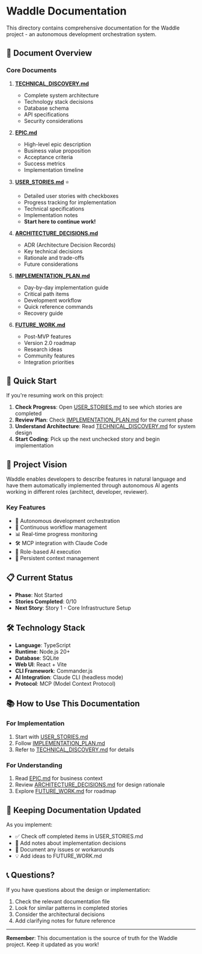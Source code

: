 # Waddle Documentation

This directory contains comprehensive documentation for the Waddle project - an autonomous development orchestration system.

## 📁 Document Overview

### Core Documents

1. **[TECHNICAL_DISCOVERY.md](./TECHNICAL_DISCOVERY.md)**
   - Complete system architecture
   - Technology stack decisions
   - Database schema
   - API specifications
   - Security considerations

2. **[EPIC.md](./EPIC.md)**
   - High-level epic description
   - Business value proposition
   - Acceptance criteria
   - Success metrics
   - Implementation timeline

3. **[USER_STORIES.md](./USER_STORIES.md)** ⭐
   - Detailed user stories with checkboxes
   - Progress tracking for implementation
   - Technical specifications
   - Implementation notes
   - **Start here to continue work!**

4. **[ARCHITECTURE_DECISIONS.md](./ARCHITECTURE_DECISIONS.md)**
   - ADR (Architecture Decision Records)
   - Key technical decisions
   - Rationale and trade-offs
   - Future considerations

5. **[IMPLEMENTATION_PLAN.md](./IMPLEMENTATION_PLAN.md)**
   - Day-by-day implementation guide
   - Critical path items
   - Development workflow
   - Quick reference commands
   - Recovery guide

6. **[FUTURE_WORK.md](./FUTURE_WORK.md)**
   - Post-MVP features
   - Version 2.0 roadmap
   - Research ideas
   - Community features
   - Integration priorities

## 🚀 Quick Start

If you're resuming work on this project:

1. **Check Progress**: Open [USER_STORIES.md](./USER_STORIES.md) to see which stories are completed
2. **Review Plan**: Check [IMPLEMENTATION_PLAN.md](./IMPLEMENTATION_PLAN.md) for the current phase
3. **Understand Architecture**: Read [TECHNICAL_DISCOVERY.md](./TECHNICAL_DISCOVERY.md) for system design
4. **Start Coding**: Pick up the next unchecked story and begin implementation

## 🎯 Project Vision

Waddle enables developers to describe features in natural language and have them automatically implemented through autonomous AI agents working in different roles (architect, developer, reviewer).

### Key Features
- 🤖 Autonomous development orchestration
- 🔄 Continuous workflow management
- 📊 Real-time progress monitoring
- 🛠️ MCP integration with Claude Code
- 🎯 Role-based AI execution
- 💾 Persistent context management

## 📋 Current Status

- **Phase**: Not Started
- **Stories Completed**: 0/10
- **Next Story**: Story 1 - Core Infrastructure Setup

## 🛠️ Technology Stack

- **Language**: TypeScript
- **Runtime**: Node.js 20+
- **Database**: SQLite
- **Web UI**: React + Vite
- **CLI Framework**: Commander.js
- **AI Integration**: Claude CLI (headless mode)
- **Protocol**: MCP (Model Context Protocol)

## 📚 How to Use This Documentation

### For Implementation
1. Start with [USER_STORIES.md](./USER_STORIES.md)
2. Follow [IMPLEMENTATION_PLAN.md](./IMPLEMENTATION_PLAN.md)
3. Refer to [TECHNICAL_DISCOVERY.md](./TECHNICAL_DISCOVERY.md) for details

### For Understanding
1. Read [EPIC.md](./EPIC.md) for business context
2. Review [ARCHITECTURE_DECISIONS.md](./ARCHITECTURE_DECISIONS.md) for design rationale
3. Explore [FUTURE_WORK.md](./FUTURE_WORK.md) for roadmap

## 🔄 Keeping Documentation Updated

As you implement:
- ✅ Check off completed items in USER_STORIES.md
- 📝 Add notes about implementation decisions
- 🐛 Document any issues or workarounds
- 💡 Add ideas to FUTURE_WORK.md

## 📞 Questions?

If you have questions about the design or implementation:
1. Check the relevant documentation file
2. Look for similar patterns in completed stories
3. Consider the architectural decisions
4. Add clarifying notes for future reference

---

**Remember**: This documentation is the source of truth for the Waddle project. Keep it updated as you work!